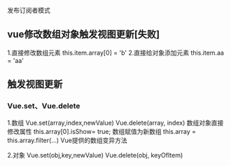发布订阅者模式
## vue修改数组对象触发视图更新[失败]
1.直接修改数组元素   this.item.array[0] = 'b'
2.直接给对象添加元素 this.item.aa = 'aa'
## 触发视图更新
### Vue.set、Vue.delete
1.数组
Vue.set(array,index,newValue)
Vue.delete(array, index)
数组对象直接修改属性 this.array[0].isShow= true;
数组赋值为新数组 this.array = this.array.filter(...)
Vue提供的数组变异方法

2.对象
Vue.set(obj,key,newValue)
Vue.delete(obj, keyOfItem)



